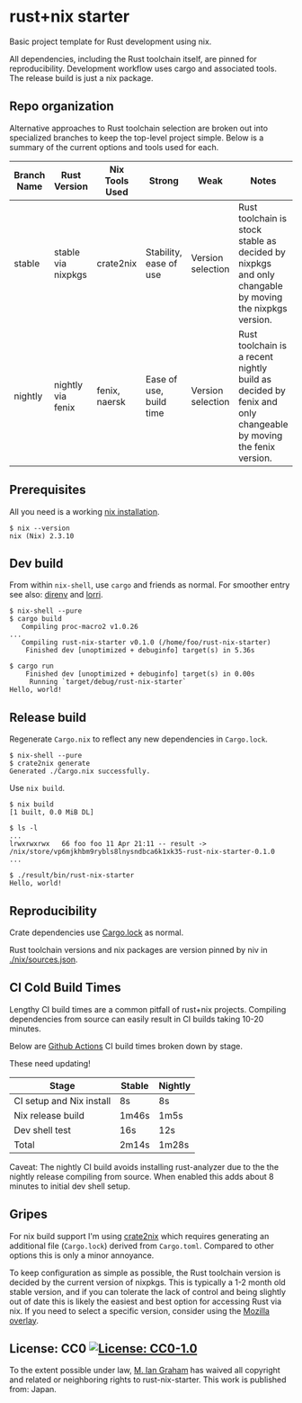 # rust+nix starter

Basic project template for Rust development using nix.

All dependencies, including the Rust toolchain itself, are pinned for reproducibility. Development workflow uses cargo and associated tools. The release build is just a nix package.

## Repo organization

Alternative approaches to Rust toolchain selection are broken out into specialized branches to keep the top-level project simple. Below is a summary of the current options and tools used for each.

| Branch Name | Rust Version | Nix Tools Used | Strong | Weak | Notes |
| --- | --- | --- | --- | --- | --- |
| stable | stable via nixpkgs | crate2nix | Stability, ease of use | Version selection | Rust toolchain is stock stable as decided by nixpkgs and only changable by moving the nixpkgs version. |
| nightly | nightly via fenix | fenix, naersk | Ease of use, build time | Version selection | Rust toolchain is a recent nightly build as decided by fenix and only changeable by moving the fenix version. |

## Prerequisites

All you need is a working [nix installation](https://nixos.org/guides/install-nix.html).

```console
$ nix --version
nix (Nix) 2.3.10
```

## Dev build

From within `nix-shell`, use `cargo` and friends as normal. For smoother entry see also: [direnv](https://nixos.wiki/wiki/Development_environment_with_nix-shell) and [lorri](https://github.com/target/lorri).

```console
$ nix-shell --pure
$ cargo build
   Compiling proc-macro2 v1.0.26
...
   Compiling rust-nix-starter v0.1.0 (/home/foo/rust-nix-starter)
    Finished dev [unoptimized + debuginfo] target(s) in 5.36s

$ cargo run
    Finished dev [unoptimized + debuginfo] target(s) in 0.00s
     Running `target/debug/rust-nix-starter`
Hello, world!
```

## Release build

Regenerate `Cargo.nix` to reflect any new dependencies in `Cargo.lock`.

```console
$ nix-shell --pure
$ crate2nix generate
Generated ./Cargo.nix successfully.
```

Use `nix build`.

```console
$ nix build
[1 built, 0.0 MiB DL]

$ ls -l
...
lrwxrwxrwx   66 foo foo 11 Apr 21:11 -- result -> /nix/store/vp6mjkhbm9rybls8lnysndbca6k1xk35-rust-nix-starter-0.1.0
...

$ ./result/bin/rust-nix-starter
Hello, world!
```

## Reproducibility

Crate dependencies use [Cargo.lock](./Cargo.lock) as normal.

Rust toolchain versions and nix packages are version pinned by niv in [./nix/sources.json](./nix/sources.json).

## CI Cold Build Times

Lengthy CI build times are a common pitfall of rust+nix projects. Compiling dependencies from source can easily result in CI builds taking 10-20 minutes.

Below are [Github Actions](https://github.com/miangraham/rust-nix-starter/actions) CI build times broken down by stage.

These need updating!

| Stage | Stable | Nightly |
| --- | --- | --- |
| CI setup and Nix install | 8s | 8s |
| Nix release build | 1m46s | 1m5s |
| Dev shell test | 16s | 12s |
| Total | 2m14s | 1m28s |

Caveat: The nightly CI build avoids installing rust-analyzer due to the the nightly release compiling from source. When enabled this adds about 8 minutes to initial dev shell setup.

## Gripes

For nix build support I'm using [crate2nix](https://github.com/kolloch/crate2nix) which requires generating an additional file (`Cargo.lock`) derived from `Cargo.toml`. Compared to other options this is only a minor annoyance.

To keep configuration as simple as possible, the Rust toolchain version is decided by the current version of nixpkgs. This is typically a 1-2 month old stable version, and if you can tolerate the lack of control and being slightly out of date this is likely the easiest and best option for accessing Rust via nix. If you need to select a specific version, consider using the [Mozilla overlay](https://github.com/mozilla/nixpkgs-mozilla).

## License: CC0 [![License: CC0-1.0](https://licensebuttons.net/p/zero/1.0/80x15.png)](http://creativecommons.org/publicdomain/zero/1.0/)

To the extent possible under law, [M. Ian Graham](https://github.com/miangraham) has waived all copyright and related or neighboring rights to rust-nix-starter. This work is published from: Japan.
